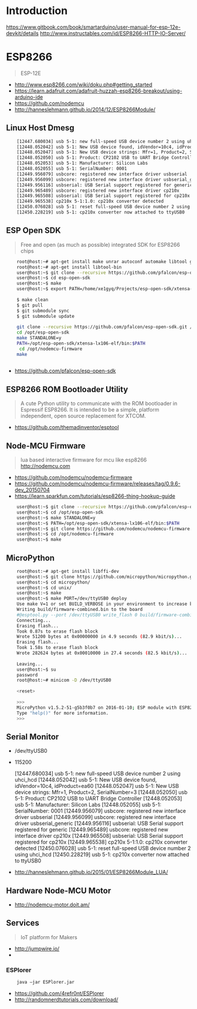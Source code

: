 # Introduction

https://www.gitbook.com/book/smartarduino/user-manual-for-esp-12e-devkit/details
http://www.instructables.com/id/ESP8266-HTTP-IO-Server/

# ESP8266

> ESP-12E

- http://www.esp8266.com/wiki/doku.php#getting_started
- https://learn.adafruit.com/adafruit-huzzah-esp8266-breakout/using-arduino-ide
- https://github.com/nodemcu
- http://hanneslehmann.github.io/2014/12/ESP8266Module/

## Linux Host Dmesg

```sh
    [12447.680034] usb 5-1: new full-speed USB device number 2 using uhci_hcd
    [12448.052042] usb 5-1: New USB device found, idVendor=10c4, idProduct=ea60
    [12448.052047] usb 5-1: New USB device strings: Mfr=1, Product=2, SerialNumber=3
    [12448.052050] usb 5-1: Product: CP2102 USB to UART Bridge Controller
    [12448.052053] usb 5-1: Manufacturer: Silicon Labs
    [12448.052055] usb 5-1: SerialNumber: 0001
    [12449.956079] usbcore: registered new interface driver usbserial
    [12449.956099] usbcore: registered new interface driver usbserial_generic
    [12449.956116] usbserial: USB Serial support registered for generic
    [12449.965489] usbcore: registered new interface driver cp210x
    [12449.965508] usbserial: USB Serial support registered for cp210x
    [12449.965538] cp210x 5-1:1.0: cp210x converter detected
    [12450.076028] usb 5-1: reset full-speed USB device number 2 using uhci_hcd
    [12450.228219] usb 5-1: cp210x converter now attached to ttyUSB0
```

## ESP Open SDK 

> Free and open (as much as possible) integrated SDK for ESP8266 chips

```sh
    root@host:~# apt-get install make unrar autoconf automake libtool gcc g++ gperf flex bison texinfo gawk ncurses-dev libexpat-dev python python-serial sed git
    root@host:~# apt-get install libtool-bin
    user@host:~$ git clone --recursive https://github.com/pfalcon/esp-open-sdk.git
    user@host:~$ cd esp-open-sdk
    user@host:~$ make
    user@host:~$ export PATH=/home/xe1gyq/Projects/esp-open-sdk/xtensa-lx106-elf/bin:$PATH
    
    $ make clean
    $ git pull
    $ git submodule sync
    $ git submodule update
    
    git clone --recursive https://github.com/pfalcon/esp-open-sdk.git /opt/esp-open-sdk
    cd /opt/esp-open-sdk
    make STANDALONE=y
    PATH=/opt/esp-open-sdk/xtensa-lx106-elf/bin:$PATH
     cd /opt/nodemcu-firmware
    make
    
```

- https://github.com/pfalcon/esp-open-sdk


## ESP8266 ROM Bootloader Utility

> A cute Python utility to communicate with the ROM bootloader in Espressif ESP8266. It is intended to be a simple, platform independent, open source replacement for XTCOM.

- https://github.com/themadinventor/esptool

## Node-MCU Firmware

> lua based interactive firmware for mcu like esp8266 http://nodemcu.com

- https://github.com/nodemcu/nodemcu-firmware
- https://github.com/nodemcu/nodemcu-firmware/releases/tag/0.9.6-dev_20150704
- https://learn.sparkfun.com/tutorials/esp8266-thing-hookup-guide

```sh
    user@host:~$ git clone --recursive https://github.com/pfalcon/esp-open-sdk.git /opt/esp-open-sdk
    user@host:~$ cd /opt/esp-open-sdk
    user@host:~$ make STANDALONE=y
    user@host:~$ PATH=/opt/esp-open-sdk/xtensa-lx106-elf/bin:$PATH
    user@host:~$ git clone https://github.com/nodemcu/nodemcu-firmware.git
    user@host:~$ cd /opt/nodemcu-firmware
    user@host:~$ make
```

## MicroPython

```sh
    root@host:~# apt-get install libffi-dev
    user@host:~$ git clone https://github.com/micropython/micropython.git
    user@host:~$ cd micropython/
    user@host:~$ cd unix/
    user@host:~$ make
    user@host:~$ make PORT=/dev/ttyUSB0 deploy
    Use make V=1 or set BUILD_VERBOSE in your environment to increase build verbosity.
    Writing build/firmware-combined.bin to the board
    #@esptool.py --port /dev/ttyUSB0 write_flash 0 build/firmware-combined.bin
    Connecting...
    Erasing flash...
    Took 0.87s to erase flash block
    Wrote 51200 bytes at 0x00000000 in 4.9 seconds (82.9 kbit/s)...
    Erasing flash...
    Took 1.58s to erase flash block
    Wrote 282624 bytes at 0x00010000 in 27.4 seconds (82.5 kbit/s)...
    
    Leaving...
    user@host:~$ su
    password
    root@host:~# minicom -D /dev/ttyUSB0
    
    <reset>
    
    >>> 
    MicroPython v1.5.2-51-g5b3f0b7 on 2016-01-10; ESP module with ESP8266
    Type "help()" for more information.
    >>> 

```

## Serial Monitor

- /dev/ttyUSB0
- 115200


    [12447.680034] usb 5-1: new full-speed USB device number 2 using uhci_hcd
    [12448.052042] usb 5-1: New USB device found, idVendor=10c4, idProduct=ea60
    [12448.052047] usb 5-1: New USB device strings: Mfr=1, Product=2, SerialNumber=3
    [12448.052050] usb 5-1: Product: CP2102 USB to UART Bridge Controller
    [12448.052053] usb 5-1: Manufacturer: Silicon Labs
    [12448.052055] usb 5-1: SerialNumber: 0001
    [12449.956079] usbcore: registered new interface driver usbserial
    [12449.956099] usbcore: registered new interface driver usbserial_generic
    [12449.956116] usbserial: USB Serial support registered for generic
    [12449.965489] usbcore: registered new interface driver cp210x
    [12449.965508] usbserial: USB Serial support registered for cp210x
    [12449.965538] cp210x 5-1:1.0: cp210x converter detected
    [12450.076028] usb 5-1: reset full-speed USB device number 2 using uhci_hcd
    [12450.228219] usb 5-1: cp210x converter now attached to ttyUSB0

- http://hanneslehmann.github.io/2015/01/ESP8266Module_LUA/

## Hardware Node-MCU Motor

- http://nodemcu-motor.doit.am/

## Services

> IoT platform for Makers

- http://jumpwire.io/
- 

### ESPlorer

```sh
    java –jar ESPlorer.jar
```

- https://github.com/4refr0nt/ESPlorer
- http://randomnerdtutorials.com/download/